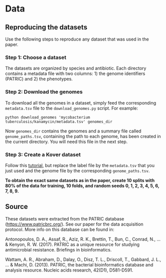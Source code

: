 # Data

## Reproducing the datasets
Use the following steps to reproduce any dataset that was used in the paper.

### Step 1: Choose a dataset

The datasets are organized by species and antibiotic. Each directory contains a metadata file with two columns: 1) the genome identifiers (PATRIC) and 2) the phenotypes.

### Step 2: Download the genomes

To download all the genomes in a dataset, simply feed the corresponding `metadata.tsv` file to the `download_genomes.py` script. For example:

```
python download_genomes 'mycobacterium tuberculosis/kanamycin/metadata.tsv' genomes_dir
```

Now `genomes_dir` contains the genomes and a summary file called `genome_paths.tsv`, containing the path to each genome, has been created in the current directory. You will need this file in the next step.

### Step 3: Create a Kover dataset

Follow this [tutorial](https://aldro61.github.io/kover/doc_tut_data.html), but replace the label file by the `metadata.tsv` that you just used and the genome file by the corresponding `genome_paths.tsv`.

**To obtain the exact same datasets as in the paper, create 10 splits with 80% of the data for training, 10 folds, and random seeds 0, 1, 2, 3, 4, 5, 6, 7, 8, 9.**

## Source

These datasets were extracted from the PATRIC database (https://www.patricbrc.org/). See our paper for the data acquisition protocol. More info on this database can be found in:

Antonopoulos, D. A., Assaf, R., Aziz, R. K., Brettin, T., Bun, C., Conrad, N., ... & Kenyon, R. W. (2017). PATRIC as a unique resource for studying antimicrobial resistance. Briefings in bioinformatics.

Wattam, A. R., Abraham, D., Dalay, O., Disz, T. L., Driscoll, T., Gabbard, J. L., ... & Machi, D. (2013). PATRIC, the bacterial bioinformatics database and analysis resource. Nucleic acids research, 42(D1), D581-D591.
